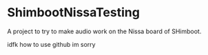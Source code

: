 # ShimbootNissaTesting
A project to try to make audio work on the Nissa board of SHimboot.














idfk how to use github im sorry
